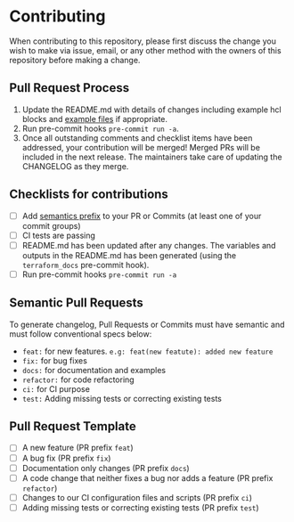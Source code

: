 # Contributing
When contributing to this repository, please first discuss the change you wish to make via issue,
email, or any other method with the owners of this repository before making a change.

## Pull Request Process
1. Update the README.md with details of changes including example hcl blocks and [example files](./examples) if appropriate.
2. Run pre-commit hooks `pre-commit run -a`.
3. Once all outstanding comments and checklist items have been addressed, your contribution will be merged! Merged PRs will be included in the next release. The maintainers take care of updating the CHANGELOG as they merge.

## Checklists for contributions
- [ ] Add [semantics prefix](#semantic-pull-requests) to your PR or Commits (at least one of your commit groups)
- [ ] CI tests are passing
- [ ] README.md has been updated after any changes. The variables and outputs in the README.md has been generated (using the `terraform_docs` pre-commit hook).
- [ ] Run pre-commit hooks `pre-commit run -a`

## Semantic Pull Requests
To generate changelog, Pull Requests or Commits must have semantic and must follow conventional specs below:

- `feat:` for new features. `e.g: feat(new featute): added new feature`
- `fix:` for bug fixes
- `docs:` for documentation and examples
- `refactor:` for code refactoring
- `ci:` for CI purpose
- `test:` Adding missing tests or correcting existing tests

## Pull Request Template
- [ ] A new feature (PR prefix `feat`)
- [ ] A bug fix (PR prefix `fix`)
- [ ] Documentation only changes (PR prefix `docs`)
- [ ] A code change that neither fixes a bug nor adds a feature (PR prefix `refactor`)
- [ ] Changes to our CI configuration files and scripts (PR prefix `ci`)
- [ ] Adding missing tests or correcting existing tests (PR prefix `test`)
